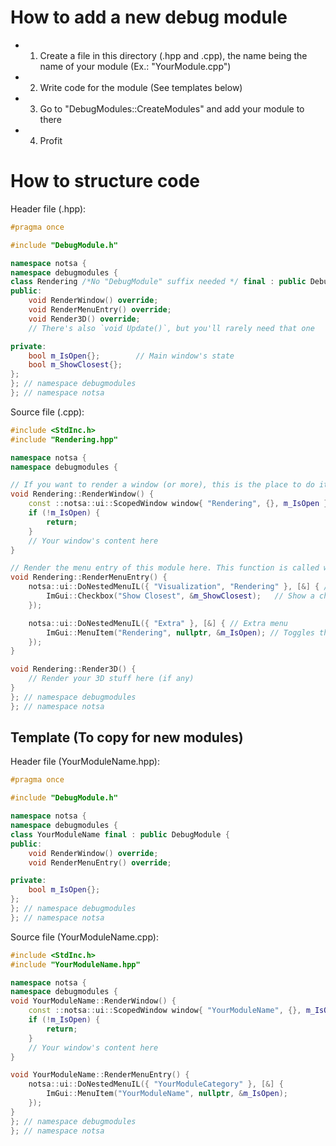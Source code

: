 # How to add a new debug module
- 1. Create a file in this directory (.hpp and .cpp), the name being the name of your module (Ex.: "YourModule.cpp")
- 2. Write code for the module (See templates below)
- 3. Go to "DebugModules::CreateModules" and add your module to there
- 4. Profit

# How to structure code

Header file (.hpp):
```cpp
#pragma once

#include "DebugModule.h"

namespace notsa { 
namespace debugmodules {
class Rendering /*No "DebugModule" suffix needed */ final : public DebugModule {
public:
    void RenderWindow() override;
    void RenderMenuEntry() override; 
    void Render3D() override;
    // There's also `void Update()`, but you'll rarely need that one

private:
    bool m_IsOpen{};        // Main window's state
    bool m_ShowClosest{};
};
}; // namespace debugmodules
}; // namespace notsa
```

Source file (.cpp):
```cpp
#include <StdInc.h>
#include "Rendering.hpp"

namespace notsa { 
namespace debugmodules {

// If you want to render a window (or more), this is the place to do it!
void Rendering::RenderWindow() {
    const ::notsa::ui::ScopedWindow window{ "Rendering", {}, m_IsOpen };
    if (!m_IsOpen) {
        return;
    }
    // Your window's content here
}

// Render the menu entry of this module here. This function is called witihn `BeginMainMenu`, so you don't need to call it yourself
void Rendering::RenderMenuEntry() {
    notsa::ui::DoNestedMenuIL({ "Visualization", "Rendering" }, [&] { // Visualization -> Rendering 
        ImGui::Checkbox("Show Closest", &m_ShowClosest);   // Show a checkbox if the "Rendering" sub-menu is open
    });

    notsa::ui::DoNestedMenuIL({ "Extra" }, [&] { // Extra menu
        ImGui::MenuItem("Rendering", nullptr, &m_IsOpen); // Toggles the window
    });
}

void Rendering::Render3D() {
    // Render your 3D stuff here (if any)
}
}; // namespace debugmodules
}; // namespace notsa
```

## Template (To copy for new modules)

Header file (YourModuleName.hpp):
```cpp
#pragma once

#include "DebugModule.h"

namespace notsa { 
namespace debugmodules {
class YourModuleName final : public DebugModule {
public:
    void RenderWindow() override;
    void RenderMenuEntry() override; 

private:
    bool m_IsOpen{};
};
}; // namespace debugmodules
}; // namespace notsa
```

Source file (YourModuleName.cpp):
```cpp
#include <StdInc.h>
#include "YourModuleName.hpp"

namespace notsa { 
namespace debugmodules {
void YourModuleName::RenderWindow() {
    const ::notsa::ui::ScopedWindow window{ "YourModuleName", {}, m_IsOpen };
    if (!m_IsOpen) {
        return;
    }
    // Your window's content here
}

void YourModuleName::RenderMenuEntry() {
    notsa::ui::DoNestedMenuIL({ "YourModuleCategory" }, [&] {
        ImGui::MenuItem("YourModuleName", nullptr, &m_IsOpen);
    });
}
}; // namespace debugmodules
}; // namespace notsa
```
